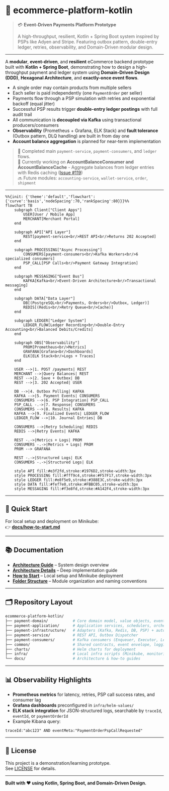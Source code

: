 # 🛒 ecommerce-platform-kotlin

> 💳 **Event-Driven Payments Platform Prototype**
>
> A high-throughput, resilient, Kotlin + Spring Boot system inspired by PSPs like Adyen and Stripe.
> Featuring outbox pattern, double-entry ledger, retries, observability, and Domain-Driven modular design.

---

A **modular**, **event-driven**, and **resilient** eCommerce backend prototype built with **Kotlin + Spring Boot**, demonstrating how to design a high-throughput payment and ledger system using **Domain-Driven Design (DDD)**, **Hexagonal Architecture**, and **exactly-once event flows**.

- A single order may contain products from multiple sellers
- Each seller is paid independently (one `PaymentOrder` per seller)
- Payments flow through a PSP simulation with retries and exponential backoff (equal jitter)
- Successful PSP results trigger **double-entry ledger postings** with full audit trail
- All communication is **decoupled via Kafka** using transactional producers/consumers
- **Observability** (Prometheus + Grafana, ELK Stack) and **fault tolerance** (Outbox pattern, DLQ handling) are built in from day one
- **Account balance aggregation** is planned for near-term implementation

> 🧩 Completed main `payment-service`, `payment-consumers`, and `ledger` flows.  
> 🔨 Currently working on **AccountBalanceConsumer and AccountBalanceCache** - Aggregate balances from ledger entries with Redis caching ([Issue #119](https://github.com/dcaglar/ecommerce-platform-kotlin/issues/119))  
> 🔜 Future modules: `accounting-service`, `wallet-service`, `order`, `shipment`

---

```mermaid
%%{init: {'theme':'default','flowchart':{'curve':'basis','nodeSpacing':70,'rankSpacing':80}}}%%
flowchart TB
    subgraph Client["Client Apps"]
        USER[User / Mobile App]
        MERCHANT[Merchant Portal]
    end

    subgraph API["API Layer"]
        REST[payment-service<br/>REST API<br/>Returns 202 Accepted]
    end

    subgraph PROCESSING["Async Processing"]
        CONSUMERS[payment-consumers<br/>Kafka Workers<br/>6 specialized consumers]
        PSP_CALL[PSP Calls<br/>Payment Gateway Integration]
    end

    subgraph MESSAGING["Event Bus"]
        KAFKA[Kafka<br/>Event-Driven Architecture<br/>Transactional messaging]
    end

    subgraph DATA["Data Layer"]
        DB[(PostgreSQL<br/>Payments, Orders<br/>Outbox, Ledger)]
        REDIS[(Redis<br/>Retry Queue<br/>Cache)]
    end

    subgraph LEDGER["Ledger System"]
        LEDGER_FLOW[Ledger Recording<br/>Double-Entry Accounting<br/>Balanced Debits/Credits]
    end

    subgraph OBS["Observability"]
        PROM[Prometheus<br/>Metrics]
        GRAFANA[Grafana<br/>Dashboards]
        ELK[ELK Stack<br/>Logs + Traces]
    end

    USER -->|1. POST /payments| REST
    MERCHANT -->|Query Balances| REST
    REST -->|2. Save + Outbox| DB
    REST -->|3. 202 Accepted| USER

    DB -->|4. Outbox Polling| KAFKA
    KAFKA -->|5. Payment Events| CONSUMERS
    CONSUMERS -->|6. PSP Integration| PSP_CALL
    PSP_CALL -.->|7. Response| CONSUMERS
    CONSUMERS -->|8. Results| KAFKA
    KAFKA -->|9. Finalized Events| LEDGER_FLOW
    LEDGER_FLOW -->|10. Journal Entries| DB

    CONSUMERS -->|Retry Scheduling| REDIS
    REDIS -->|Retry Events| KAFKA

    REST -.->|Metrics + Logs| PROM
    CONSUMERS -.->|Metrics + Logs| PROM
    PROM --> GRAFANA

    REST -.->|Structured Logs| ELK
    CONSUMERS -.->|Structured Logs| ELK

    style API fill:#e3f2fd,stroke:#1976D2,stroke-width:3px
    style PROCESSING fill:#fff9c4,stroke:#F57F17,stroke-width:3px
    style LEDGER fill:#e8f5e9,stroke:#388E3C,stroke-width:3px
    style DATA fill:#fef7e0,stroke:#FBBC05,stroke-width:3px
    style MESSAGING fill:#f3e8fd,stroke:#A142F4,stroke-width:3px
```

---

## 🚀 Quick Start

For local setup and deployment on Minikube:  
👉 **[docs/how-to-start.md](https://github.com/dcaglar/ecommerce-platform-kotlin/blob/main/docs/how-to-start.md)**

---

## 📚 Documentation

- **[Architecture Guide](https://github.com/dcaglar/ecommerce-platform-kotlin/blob/main/docs/architecture.md)** – System design overview  
- **[Architecture Details](https://github.com/dcaglar/ecommerce-platform-kotlin/blob/main/docs/architecture-internal-reader.md)** – Deep implementation guide  
- **[How to Start](https://github.com/dcaglar/ecommerce-platform-kotlin/blob/main/docs/how-to-start.md)** – Local setup and Minikube deployment  
- **[Folder Structure](https://github.com/dcaglar/ecommerce-platform-kotlin/blob/main/docs/folder-structure.md)** – Module organization and naming conventions

---

## 🗂️ Repository Layout

```bash
ecommerce-platform-kotlin/
├── payment-domain/           # Core domain model, value objects, events
├── payment-application/      # Application services, schedulers, orchestrations
├── payment-infrastructure/   # Adapters (Kafka, Redis, DB, PSP) + auto-config
├── payment-service/          # REST API, Outbox Dispatcher
├── payment-consumers/        # Kafka consumers (Enqueuer, Executor, Ledger, Retry)
├── common/                   # Shared contracts, event envelope, logging
├── charts/                   # Helm charts for deployment
├── infra/                    # Local infra scripts (Minikube, monitoring, Keycloak)
└── docs/                     # Architecture & how-to guides
```

---

## 📊 Observability Highlights

- **Prometheus metrics** for latency, retries, PSP call success rates, and consumer lag  
- **Grafana dashboards** preconfigured in `infra/helm-values/`  
- **ELK stack integration** for JSON-structured logs, searchable by `traceId`, `eventId`, or `paymentOrderId`  
- Example Kibana query:
```kibana
traceId:"abc123" AND eventMeta:"PaymentOrderPspCallRequested"
```

---

## 📄 License

This project is a demonstration/learning prototype.  
See [LICENSE](./LICENSE) for details.

---

**Built with ❤️ using Kotlin, Spring Boot, and Domain-Driven Design.**
